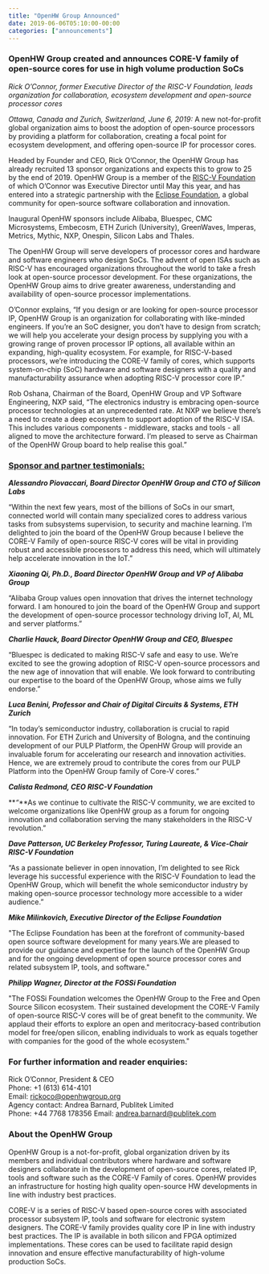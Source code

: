 ```yaml
---
title: "OpenHW Group Announced"
date: 2019-06-06T05:10:00-00:00
categories: ["announcements"]
---
```


### OpenHW Group created and announces CORE-V family of open-source cores for use in high volume production SoCs

_Rick O’Connor, former Executive Director of the RISC-V Foundation, leads organization for collaboration, ecosystem development and open-source processor cores_

_Ottawa, Canada and Zurich, Switzerland, June 6, 2019:_ A new not-for-profit global organization aims to boost the adoption of open-source processors by providing a platform for collaboration, creating a focal point for ecosystem development, and offering open-source IP for processor cores.

Headed by Founder and CEO, Rick O’Connor, the OpenHW Group has already recruited 13 sponsor organizations and expects this to grow to 25 by the end of 2019. OpenHW Group is a member of the [RISC-V Foundation](https://riscv.org/) of which O’Connor was Executive Director until May this year, and has entered into a strategic partnership with the [Eclipse Foundation](https://www.eclipse.org/org/), a global community for open-source software collaboration and innovation.

Inaugural OpenHW sponsors include Alibaba, Bluespec, CMC Microsystems, Embecosm, ETH Zurich (University), GreenWaves, Imperas, Metrics, Mythic, NXP, Onespin, Silicon Labs and Thales. 

The OpenHW Group will serve developers of processor cores and hardware and software engineers who design SoCs. The advent of open ISAs such as RISC-V has encouraged organizations throughout the world to take a fresh look at open-source processor development. For these organizations, the OpenHW Group aims to drive greater awareness, understanding and availability of open-source processor implementations. 

O’Connor explains, “If you design or are looking for open-source processor IP, OpenHW Group is an organization for collaborating with like-minded engineers. If you’re an SoC designer, you don’t have to design from scratch; we will help you accelerate your design process by supplying you with a growing range of proven processor IP options, all available within an expanding, high-quality ecosystem. For example, for RISC-V-based processors, we’re introducing the CORE-V family of cores, which supports system-on-chip (SoC) hardware and software designers with a quality and manufacturability assurance when adopting RISC-V processor core IP.”     

Rob Oshana, Chairman of the Board, OpenHW Group and VP Software Engineering, NXP said, “The electronics industry is embracing open-source processor technologies at an unprecedented rate. At NXP we believe there’s a need to create a deep ecosystem to support adoption of the RISC-V ISA. This includes various components - middleware, stacks and tools - all aligned to move the architecture forward. I’m pleased to serve as Chairman of the OpenHW Group board to help realise this goal.”

### [Sponsor and partner testimonials:](https://www.openhwgroup.org/#testimonials)

**_Alessandro Piovaccari, Board Director OpenHW Group and CTO of Silicon Labs_**

“Within the next few years, most of the billions of SoCs in our smart, connected world will contain many specialized cores to address various tasks from subsystems supervision, to security and machine learning. I’m delighted to join the board of the OpenHW Group because I believe the CORE-V Family of open-source RISC-V cores will be vital in providing robust and accessible processors to address this need, which will ultimately help accelerate innovation in the IoT.”

**_Xiaoning Qi, Ph.D., Board Director OpenHW Group and VP of Alibaba Group_**

“Alibaba Group values open innovation that drives the internet technology forward. I am honoured to join the board of the OpenHW Group and support the development of open-source processor technology driving IoT, AI, ML and server platforms.”

**_Charlie Hauck, Board Director OpenHW Group and CEO, Bluespec_**

“Bluespec is dedicated to making RISC-V safe and easy to use. We’re excited to see the growing adoption of RISC-V open-source processors and the new age of innovation that will enable. We look forward to contributing our expertise to the board of the OpenHW Group, whose aims we fully endorse.” 

**_Luca Benini, Professor and Chair of Digital Circuits & Systems, ETH Zurich_** 

“In today’s semiconductor industry, collaboration is crucial to rapid innovation. For ETH Zurich and University of Bologna, and the continuing development of our PULP Platform, the OpenHW Group will provide an invaluable forum for accelerating our research and innovation activities.  Hence, we are extremely proud to contribute the cores from our PULP Platform into the OpenHW Group family of Core-V cores.”

**_Calista Redmond, CEO RISC-V Foundation_** 

**_“_**As we continue to cultivate the RISC-V community, we are excited to welcome organizations like OpenHW group as a forum for ongoing innovation and collaboration serving the many stakeholders in the RISC-V revolution.”

**_Dave Patterson, UC Berkeley Professor, Turing Laureate, & Vice-Chair RISC-V Foundation_**

“As a passionate believer in open innovation, I’m delighted to see Rick leverage his successful experience with the RISC-V Foundation to lead the OpenHW Group, which will benefit the whole semiconductor industry by making open-source processor technology more accessible to a wider audience.”

**_Mike Milinkovich, Executive Director of the Eclipse Foundation_**

"The Eclipse Foundation has been at the forefront of community-based open source software development for many years.We are pleased to provide our guidance and expertise for the launch of the OpenHW Group and for the ongoing development of open source processor cores and related subsystem IP, tools, and software."

**_Philipp Wagner, Director at the FOSSi Foundation_**

"The FOSSi Foundation welcomes the OpenHW Group to the Free and Open Source Silicon ecosystem. Their sustained development the CORE-V Family of open-source RISC-V cores will be of great benefit to the community. We applaud their efforts to explore an open and meritocracy-based contribution model for free/open silicon, enabling individuals to work as equals together with companies for the good of the whole ecosystem."

### For further information and reader enquiries:

Rick O’Connor, President & CEO  
Phone: +1 (613) 614-4101  
Email: rickoco@openhwgroup.org  
Agency contact: Andrea Barnard, Publitek Limited  
Phone: +44 7768 178356 Email: andrea.barnard@publitek.com

### About the OpenHW Group

OpenHW Group is a not-for-profit, global organization driven by its members and individual contributors where hardware and software designers collaborate in the development of open-source cores, related IP, tools and software such as the CORE-V Family of cores. OpenHW provides an infrastructure for hosting high quality open-source HW developments in line with industry best practices. 

CORE-V is a series of RISC-V based open-source cores with associated processor subsystem IP, tools and software for electronic system designers. The CORE-V family provides quality core IP in line with industry best practices. The IP is available in both silicon and FPGA optimized implementations. These cores can be used to facilitate rapid design innovation and ensure effective manufacturability of high-volume production SoCs.